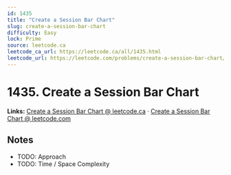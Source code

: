 ```yaml
--- 
id: 1435
title: "Create a Session Bar Chart"
slug: create-a-session-bar-chart
difficulty: Easy
lock: Prime
source: leetcode.ca
leetcode_ca_url: https://leetcode.ca/all/1435.html
leetcode_url: https://leetcode.com/problems/create-a-session-bar-chart/
---
```


# 1435. Create a Session Bar Chart

**Links:** [Create a Session Bar Chart @ leetcode.ca](https://leetcode.ca/all/1435.html) · [Create a Session Bar Chart @ leetcode.com](https://leetcode.com/problems/create-a-session-bar-chart/)

## Notes
- TODO: Approach
- TODO: Time / Space Complexity
